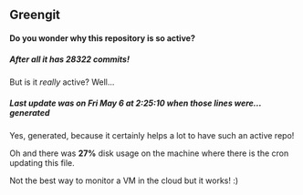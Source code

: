 ## Greengit

#### Do you wonder why this repository is so active?

##### After all it has 28322 commits!

But is it *really* active? Well...

##### Last update was on Fri May 6 at 2:25:10 when those lines were... generated

Yes, generated, because it certainly helps a lot to have such an active repo!

Oh and there was **27%** disk usage on the machine
where there is the cron updating this file.

Not the best way to monitor a VM in the cloud but it works! :)
